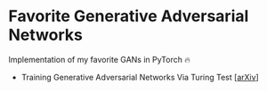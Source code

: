 # Favorite Generative Adversarial Networks
Implementation of my favorite GANs in PyTorch 🔥

- Training Generative Adversarial Networks Via Turing Test [[arXiv](https://arxiv.org/abs/1810.10948)]
